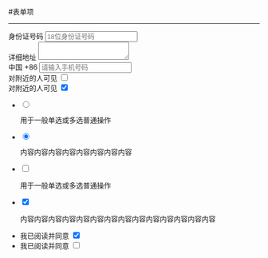 #表单项

--- 
<div class="ui-form">
<form action="#">
    <div class="ui-form-item ui-border-b">
        <label for="#">
            身份证号码
        </label>
        <input type="text" placeholder="18位身份证号码" />
        <a href="#" class="ui-icon-close">
        </a>
    </div>
    <div class="ui-form-item ui-form-item-textarea ui-border-b">
        <label for="#">
            详细地址
        </label>
        <textarea placeholder="街道等详细地址">
        </textarea>
    </div>
    <div class="ui-form-item ui-form-item-l ui-border-b">
        <label class="ui-border-r">
            中国 +86
        </label>
        <input type="text" placeholder="请输入手机号码" />
        <a href="#" class="ui-icon-close">
        </a>
    </div>
    <div class="ui-form-item-switch ui-border-b">
        <span>
            对附近的人可见
        </span>
        <label for="#" class="ui-switch">
            <input type="checkbox" />
        </label>
    </div>
    <div class="ui-form-item-switch ui-border-b">
        <span>
            对附近的人可见
        </span>
        <label for="#" class="ui-switch">
            <input type="checkbox" checked="" />
        </label>
    </div>
</form>
<ul class="ui-list ui-list-text ui-list-radio">
    <li class="ui-border-t">
        <label class="ui-radio" for="radio">
            <input type="radio" name="radio" />
        </label>
        <p>
            用于一般单选或多选普通操作
        </p>
    </li>
    <li class="ui-border-t">
        <label class="ui-radio" for="radio">
            <input type="radio" checked="" name="radio" />
        </label>
        <p>
            内容内容内容内容内容内容内容内容
        </p>
    </li>
</ul>
<ul class="ui-list ui-list-text ui-list-checkbox ui-border-tb">
    <li class="ui-border-t">
        <label class="ui-checkbox">
            <input type="checkbox" />
        </label>
        <p>
            用于一般单选或多选普通操作
        </p>
    </li>
    <li class="ui-border-t">
        <label class="ui-checkbox">
            <input type="checkbox" checked="" />
        </label>
        <p>
            内容内容内容内容内容内容内容内容内容内容内容内容内容内容
        </p>
    </li>
</ul>
<ul class="ui-list ui-list-text">
    <li class="ui-border-t">
        <label class="ui-checkbox ui-checkbox-s">
            我已阅读并同意
            <input type="checkbox" name="checkbox" checked="" />
        </label>
    </li>
    <li class="ui-border-t">
        <label class="ui-checkbox ui-checkbox-s">
            我已阅读并同意
            <input type="checkbox" name="checkbox" />
        </label>
    </li>
</ul>
